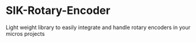 # SIK-Rotary-Encoder
Light weight library to easily integrate and handle rotary encoders in your micros projects
